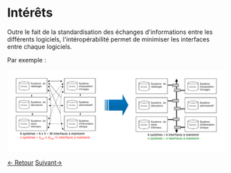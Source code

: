# Intérêts

Outre le fait de la standardisation des échanges d'informations entre les différents logiciels, l'intéropérabilité permet de minimiser les interfaces entre chaque logiciels.

Par exemple :

![logo](	../images/interets.png ':class=imageContent')

<div class="navBlock">
	<a href="#/interop/interop_generalites" class="navContent">&lt;- Retour</a>
	<a href="#/interop/interop_acteurs" class="navContent">Suivant-&gt;</a>
</div>